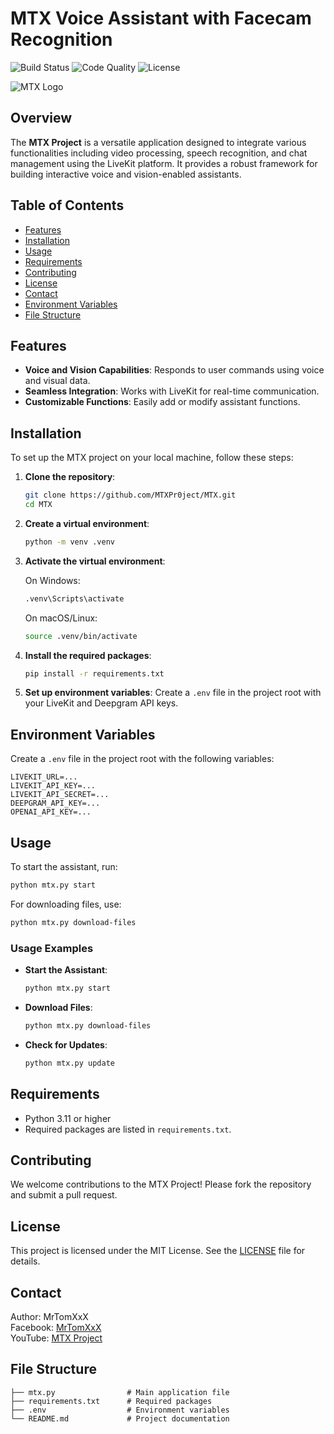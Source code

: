 # MTX Voice Assistant with Facecam Recognition

![Build Status](https://img.shields.io/badge/build-passing-brightgreen)
![Code Quality](https://img.shields.io/badge/code%20quality-A%2B-green)
![License](https://img.shields.io/badge/license-MIT-blue)

![MTX Logo](https://via.placeholder.com/150)  <!-- Replace with your actual logo link -->

## Overview

The **MTX Project** is a versatile application designed to integrate various functionalities including video processing, speech recognition, and chat management using the LiveKit platform. It provides a robust framework for building interactive voice and vision-enabled assistants.

## Table of Contents

- [Features](#features)
- [Installation](#installation)
- [Usage](#usage)
- [Requirements](#requirements)
- [Contributing](#contributing)
- [License](#license)
- [Contact](#contact)
- [Environment Variables](#environment-variables)
- [File Structure](#file-structure)

## Features

- **Voice and Vision Capabilities**: Responds to user commands using voice and visual data.
- **Seamless Integration**: Works with LiveKit for real-time communication.
- **Customizable Functions**: Easily add or modify assistant functions.

## Installation

To set up the MTX project on your local machine, follow these steps:

1. **Clone the repository**:
   ```bash
   git clone https://github.com/MTXPr0ject/MTX.git
   cd MTX
   ```

2. **Create a virtual environment**:
   ```bash
   python -m venv .venv
   ```

3. **Activate the virtual environment**:

   On Windows:
   ```bash
   .venv\Scripts\activate
   ```

   On macOS/Linux:
   ```bash
   source .venv/bin/activate
   ```

4. **Install the required packages**:
   ```bash
   pip install -r requirements.txt
   ```

5. **Set up environment variables**: Create a `.env` file in the project root with your LiveKit and Deepgram API keys.

## Environment Variables

Create a `.env` file in the project root with the following variables:

```plaintext
LIVEKIT_URL=...
LIVEKIT_API_KEY=...
LIVEKIT_API_SECRET=...
DEEPGRAM_API_KEY=...
OPENAI_API_KEY=...
```

## Usage

To start the assistant, run:

```bash
python mtx.py start
```

For downloading files, use:

```bash
python mtx.py download-files
```

### Usage Examples

- **Start the Assistant**:
  ```bash
  python mtx.py start
  ```

- **Download Files**:
  ```bash
  python mtx.py download-files
  ```

- **Check for Updates**:
  ```bash
  python mtx.py update
  ```

## Requirements

- Python 3.11 or higher
- Required packages are listed in `requirements.txt`.

## Contributing

We welcome contributions to the MTX Project! Please fork the repository and submit a pull request.

## License

This project is licensed under the MIT License. See the [LICENSE](https://github.com/MTXPr0ject/MTX/blob/main/LICENSE) file for details.


## Contact

Author: MrTomXxX  
Facebook: [MrTomXxX](https://www.facebook.com/MrTomXxX)  
YouTube: [MTX Project](https://www.youtube.com/@mtxproject)

## File Structure

```
├── mtx.py                # Main application file
├── requirements.txt      # Required packages
├── .env                  # Environment variables
└── README.md             # Project documentation
```

